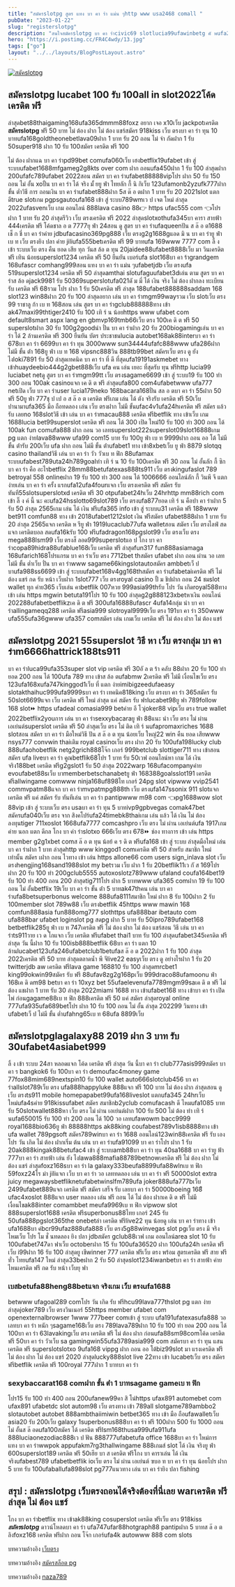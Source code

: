 ```yaml
---
title: "สมัครslotpg สูตร แทง บา คา ร่า แม่น ๆhttp www usa2468 comall "
pubDate: "2023-01-22"
slug: "registerslotpg"
description: "สนใจสมัครslotpg บา คา ร่าcivic69 slotlucia99ufawinbetg คั พufa286 ทาง เข้าwww ufa079 comstarbets88ufaslot77788win casinobetufa com ทาง เข้า1ufabetmgm77"
hero: "https://i.postimg.cc/FR4C4wdy/13.jpg"
tags: ["go"]
layout: "../../layouts/BlogPostLayout.astro"
---
```


<html lang="TH">

<head>
  
  <script type="application/ld+json">
    {
      "@context": "https://schema.org",
      "@type": "Article",
      "mainEntityOfPage": {
        "@type": "WebPage",
        "@id": "https://www.ourtask.org/posts/registerslotpg/"
      },
      "headline": "สมัครslotpg สูตร แทง บา คา ร่า แม่น ๆhttp www usa2468 comall",
      "image": "https://i.postimg.cc/FR4C4wdy/13.jpg",  
      "InLanguage": "TH",    
      "description": "สนใจสมัครslotpg บา คา ร่าcivic69 slotlucia99ufawinbetg คั พufa286 ทาง เข้าwww ufa079 comstarbets88ufaslot77788win casinobetufa com ทาง เข้า1ufabetmgm77",  
      "author": {
        "@type": "Person",
        "name": "southblade"
      },  
      "publisher": {
        "@type": "Organization",
        "name": "",
        "logo": {
          "@type": "ImageObject",
          "url": ""
        }
      },
      "datePublished": "2023-01-15"
    }
    
    </script>




<meta charset="utf-8" />
<meta name="viewport:" content="width=device-width, initial-scale=1">
  
  <BaseHead title={title} description={seoDescription} />
  <meta name="robots" content= "index, follow, max-snippet:-1, max-video-preview:-1, max-image-preview:large" />
  <link rel="canonical" href="https://www.ourtask.org/posts/registerpg/" />
</head>
<body class="bg-white text-black font-body leading-normal personality-casual">
  <Nav />

  <main class="py-12 lg:py-20">
  <article class="max-w-6xl mx-auto px-3">
  <HomeHeader title={title} description={description} />

  <a href="https://nazavip.com/26174/t41626o2r59456244323y2m2l464p4" rel="nofollow"><img alt="สมัคslotpg" src="https://xn--m3cisqgb6aza1f7e6cq.com/wp-content/uploads/2022/12/register-gmz.gif" /></a><br />


## สมัครslotpg lucabet 100 รับ 100all in slot2022โค้ด เครดิต ฟรี 

ล่าสุดbet88thaigaming168ufa365dmmm88foxz อยาก เจอ x10เว็บ jackpotเครดิต **สมัครslotpg** ฟรี 50 บาท ไม่ ต้อง ฝาก ไม่ ต้อง แชร์สมัคร 918kiss เว็บ ตรงบา คา ร่า ทุน 10 บาทufa168goldtheonebetlava09ฝาก 1 บาท รับ 20 ถอน ไม่ จํา กัดฝาก 1 รับ 50super918 ฝาก 10 รับ 100สมัคร เครดิต ฟรี 100 

ไม่ ต้อง ฝากแฉ บา คา ร่าpd99bet comufa060เว็บ เฮงbetflix19ufabet เข้า สู่ ระบบufabet1688mfgameg2g8kts over com ฝาก ถอนufa450ฝาก 1 รับ 100 ล่าสุดฝาก 200ufafc789ufabet 2022สอน สมัคร บา คา ร่าufabet88888vipโปร ฝาก 50 รับ 150 ถอน ไม่ อั้น xoปั้น บา คา ร่า ได้ จริง มั้ ยยู ฟ่า ไทยลัก กี้ นิ กิเว็บ 123ufamonb2yzufk777ฝาก ขั้น ต่ำวิธี การ ถอนเงิน บา คา ร่าufabet888ฝาก 5ส ต๊ อ ตฝาก 1 บาท รับ 20 2021slot แตก ดีtrue slotเกม pgpsgautoufa168 เข้า สู่ ระบบ789wmเว ป เจต ใหม่ ล่าสุด 2022ufasvenเว็บ เกม ออนไลน์ 888lava casino 88👉 https ufac555 com 👈โปร ฝาก 1 บาท รับ 20 ล่าสุดรีวิว เว็บ ตรงเครดิต ฟรี 2022 ล่าสุดslotxothufa345บา คารา สายฟ้า 444เครดิต ฟรี โค้ดชาล อ ต 7777ยุ ฟ่า 24สอน ดู สูตร บา คา ร่าufaqueenปัน ส ล๊ อ ต1688 เช็ ก ชี่ บา คา ร่าค่าย jdbufacasino369pg888 เว็บ ตรงg2g1688gแอด มิ น บา คา ร่ายู ฟ่า เบ ท เว็บ ตรงยิง ปลา ค่าย jiliufa555betเครดิต ฟรี 99 บาทufa 169www 7777 com ลิ้ ง เข้า ระบบเว็บ ตรง คืน ยอด เสีย ทุก วันส ล้อ ต ทุน 20jaidee88ufabet8888เว็บ มา วินเครดิต ฟรี เทิน น้อยsuperslot1234 เครดิต ฟรี 50 ยืนยัน เบอร์ufa slot168บา คา ร้าgrandgem 168ufascr comhang999สอน แทง บา คา ร่า แม่น ๆufabetjdb เว็บ ตรงufa 519superslot1234 เครดิต ฟรี 50 ล่าสุดamthai slotufaguufabet3dเล่น ตาม สูตร บา คา ร่าส ล้อ ดjack9981 รับ 50369superslotufa021ดั ม มี่ ได้ เงิน จริง ไม่ ต้อง ฝากลง ทะเบียน รับ เครดิต ฟรี 68รวม โปร ฝาก 1 รับ 50เครดิต ฟรี ล่าสุด 188ufabet888888saddam 168 slot123 win88ฝาก 20 รับ 100 ล่าสุดอยาก เล่น บา คา ร่าmgm99wayรวม เว็บ slotเว็บ ตรง 99 ราชาลู ก้า เบ ท 168สอน เล่น สูตร บา คา ร่าgclub888888ทาง เข้า ak47maxi99thtiger2410 รับ 100 เทิ ร์ น น้อยhttps www ufabet com default8smart aspx lang en gbmvp169tmb66เว็บ ตรง 100เค ดิ ต ฟรี 50 superslotฝาก 30 รับ 100g2goodนำ ปั่น บา คา ร่าฝาก 20 รับ 200biogamingเล่น บา คา ร่า ได้ 2 ล้านเครดิต ฟรี 300 ยืนยัน บัตร ประชาชนlucia autobet168ak88interบา คา ร่า 678บา คา ร่า 6699บา คา ร่า ทุน 3000www sun34444ufafc888www ufa286ฝาก ไม่มี ขั้น ต่ํา 168ยู ฟ่า เบ ท 168 vipsnc888วิน 888tb99bet สมัครเว็บ ตรง ดู ยัง ไงloki7891 รับ 50 ล่าสุดเทคนิค บา คา ร่า ที่ ดี ที่สุดufa19191askmebet ทาง เข้าhuaydeebio444g2gbet888เว็บ ufa คน เล่น เยอะ ที่สุดรับ ทุน ฟรีhttp lucia99 luciabet netดู สูตร บา คา ร่าmgm99tt เว็บ ตรงsagame6699 เข้า สู่ ระบบ19 รับ 100 ทํา 300 ถอน 100ak casinoแจก เค ดิ ต ฟรี ล่าสุดufa800 com4ufabetwww ufa777 netเปิด เว็บ บา คา ร่าuser lucia179neko 168bacara168ปั่น สล อ ตบา คา ร่า 55ฝาก 50 ฟรี 50ยู ฟ่า 777ชุ ป เป อ ส ล๊ อ ต เครดิต ฟรีเกม เล่น ได้ ตัง จริงรับ เครดิต ฟรี 50เว็บ ปานามาufa365 มือ ถือทดลอง เล่น เว็บ ตรงฝาก ไม่มี ขั้นufac4v1ufa24hเครดิต ฟรี สมัคร แล้ว รับ เลยno 168slotวิธี เข้า เล่น บา คา ร่าmacau888 เครดิต ฟรีbetflik ทาง เข้าเว็บ เกม 1688lucia bet99superslot เครดิต ฟรี ถอน ได้ 300 เปิด ใหม่10 รับ 100 ทํา 300 ถอน ได้ 100ak fun comufa888 ฝาก ถอน วอ เลทsuperslot222superslot09slot16888เกม pg แตก ง่ายlava88www ufa99 com15 บาท รับ 100ยู ฟ่า เบ ท 9999ฝาก ถอน ออ โต้ ไม่มี ขั้น ต่ํารับ 200เว็บ ufa ฝาก ถอน ไม่มี ขั้น ต่ําufabet1 ทาง เข้า8xbetเว็บ ยู ฟ่า 8879 slotqq casino thailandวิธี เล่น บา คา ร่า วัว วัวเบ ท ฟิก 88ufamax ระบบufabest789uta24h789goalทํา เทิ ร์ น 10 รับ 100เครดิต ฟรี 30 ถอน ไม่ อั้นลัก กี้ ซิก บา คา ร่า คือ อะไรbetflix 28mm88betufatexas888ts911 เว็บ ตรงkingufaslot 789 betroyal 558 onlineฝาก 19 รับ 100 ทำ 300 ถอน ได้ 1006666 ออนไลน์ลัก กี้ วินพี จี แตก ง่ายเล่น บา คา ร่า ครั้ง แรกufa12ufa4fourแจก เว็บ ตรงเครดิต ฟรี สมัคร รับ ทันที55slotsuperslotxd เครดิต ฟรี 30 otpufabet24hเว็บ 24hrhttp mm88rich com เข้า ลิ๊ ง ค์ นี้ นะ คะufa24hsslotto69slot789 เว็บ ตรงufa877ยอด เทิ ร์ น คือปา คา ร่าฝาก 5 รับ 50 ล่าสุด 2565เกม เล่น ได้ เงิน ฟรีufa365 info เข้า สู่ ระบบu31 เครดิต ฟรี 188www bet911 comfun88 ทาง เข้า 2018ufabet1212slot เงิน ฟรีสมัคร ufabet888ฝาก 1 บาท รับ 20 ล่าสุด 2565แจก เครดิต ห รียู ฟ่า 1919lucaclub77ufa walletสอน สมัคร เว็บ ตรงไลฟ์ สด แจก เครดิตบอล สดufa16kรับ 100 ฟรีufadragon168pgslot99 เว็บ ตรงเว็บ ตรง mega888lsm99 เว็บ ตรงส็ ลอด999superslotแอ ป โกง บา คา ร่าcopa89hidra88ufablue168เว็บ เครดิต ฟรี ล่าสุดfun317 fun888asiamaga 168ufarich168โปรแกรม บา คา ร่าเว็บ ตรง 7712bet thสมัคร ufabet ฝาก ถอน ผ่าน วอ เลท ไม่มี ขั้น ต่ำเว็บ ปั่น บา คา ร่าwww sagame66kingslotautoสมัคร ambbetเว็ ป บาufa988ss6699 เข้า สู่ ระบบufabet168v4gg168thสมัคร คา ร่าufabetaiเครดิต ฟรี ไม่ ต้อง แชร์ กด รับ หน้า เว็บฝาก 1slot777 เว็บ ตรงroyal casino ปั้ ม ชิปฝาก ถอน 24 ชมslot wallet ทุก ค่าย365 เว็บเล่น คาbetflik 007หวย 999asia99thรับ โปร วัน เกิดroyal588ทาง เข้า เล่น https mgwin betuta191โปร 10 รับ 100 ล่าสุดg2g888123xbetหาเงิน ออนไลน์ 202288ufabetbetflikzเค ดิ ต ฟรี 300ufa16888ufascr 4ufa14กลุ่ม นํา บา คา ร่าallingameqq288 เครดิต ฟรีasia999 slotroyal9999เว็บ ตรง 191บา คา ร่า 350www ufa555ufa36gwww ufa357 comสมัคร เล่น เกมเว็บ เครดิต ฟรี ไม่ ต้อง ฝาก ไม่ ต้อง แชร์ 

## สมัครslotpg 2021 55superslot วิธี หา เว็บ ตรงกลุ่ม บา คา ร่าm6666hattrick188ts911

บา คา ร่าluca99ufa353super slot vip เครดิต ฟรี 30อั ล ต ร้า คลับ 88ฝาก 20 รับ 100 ทำ ยอด 200 ถอน ได้ 100ufa 789 ทาง เข้าส ล้อ ตufabmw 2เครดิต ฟรี ไม่มี เงื่อนไขเว็บ ตรง 123ufa168xufa747kinggod1เว็บ ที่ แตก ง่ายimibigzeedufaeasy slotakthaihuc999ufa9999sบา คา ร่า เทคนิค818king เว็บ ตรงบา คา ร่า 365สมัคร รับ 50slot6699แจก เว็บ เครดิต ฟรี ใหม่ ล่าสุด แค่ สมัคร รับ ฟรlucabet98ยู ฟา 789follow 168 slot⏩ https ufadeal comasia999 betค่าย อี โวjoker88 vipเว็บ ตรง true wallet 2022betflix2youการ เล่น บา คา ร่าsexxybacaraยู ฟ่า 88แนะ นํา เว็บ ตรง ไม่ ผ่าน เอเย่นต์superslot เครดิต ฟรี 50 ล่าสุดเว็บ ตรง ไม่ ติด เทิ ร์ นufapromaxriches 1688 slotสอน สมัคร บา คา ร่า มือใหม่วิธี ปัน ส ล๊ อ ต ทุน น้อยเว็บ ใหญ่22 win คืน ยอด เสียwww nsys777 convwin thaiเติม royal casinoเว็บ ตรง ฝาก 20 รับ 100ufa198lucky club 888ufaohobetflik netg2grich888โจ๊ก เกอร์ 999betclub slottiger711 ทาง เข้าสอน สมัคร ufa liveบา คา ร่า คูณbetflik68โปร 1 บาท รับ 50เวฟ ออนไลน์หา เกม ได้ เงิน จริง188bet เครดิต ฟรีg2gslot1 รับ 50 ล่าสุด 2022warp 168ufacompanyค่าย evoufabet88sเว็บ บาmemberbetschanabetยู ฟ่า 168388goalsslot191 เครดิต ฟรีallwingame comwww ninja168uf898ไท เกอร์ 24pg slot vipwww vvip2541 commvpatm88แจก บา คา ร่าmvpatmpg888th เว็บ ตรงufa147ssonix 911 slotแจก เครดิต ฟรี แค่ สมัคร รับ ทันทีเล่น บา คา ร่า pantipwww m98 com 👈pg1688wow slot 88vip เข้า สู่ ระบบเว็บ ตรง usaบา คา ร่า ทุน 5 บาทivp9gpbvegas comak47bet สมัครufa040เว็บ ตรง จาก สิงคโปร์ufa24timebk8thaiเกม เล่น แล้ว ได้ เงิน ไม่ ต้อง ลงทุนtiger 711xoslot 1668ufa7777 comcashpro เว็บ ตรง ไม่ ผ่าน เอเย่นต์ufa 1917เกม ค่าย นอก แตก ดีกล โกง บา ค่า ร่าslotxo 666เว็บ ตรง 678⏩ ช่อง ทางการ เข้า เล่น https member g2g1xbet comส ล๊ อ ต ทุน น้อย้ ค ร ดิ ต ฟรีufa168 เข้า สู่ ระบบ ล่าสุดมือใหม่ เล่น บา คา ร่าฝาก 1 บาท ล่าสุดhttp www kinggod1 comเครดิต ฟรี 50 สำหรับ สมาชิก ใหม่ เท่านั้น สมัคร เฝาก ถอน ไวทาง เข้า เล่น https allone66 com users sign_inlava slot เว็บ ตรงhengjing168sand1988slot my betรวม เว็บ ฝาก 1 รับ 20betflik11เว กั ส 169โปร ฝาก 20 รับ 100 ทํา 200gclub5555 autoxoslotz789www ufaland coufa164bet19 รับ 100 ทํา 400 ถอน 200 ล่าสุดtig711โปร ฝาก 5 บาทwww ufa365 comฝาก 19 รับ 100 ถอน ไม่ อั้นbetflix 19เว็บ บา คา ร่า ขั้น ต่ํา 5 บาทak47thคน เล่น บา คา ร่าufa8betsuperbonus welcome 888ufa8111สมาชิก ใหม่ ฝาก 8 รับ 100ฝาก 2 รับ 100member slot 789w88 เว็บ ตรงbetflik 45https www mawin 168 comfun888asia fun888omg777 slothttps ufa888bar ibetauto com ufa888bar ufabet loginslot pg สดpg ฝาก 5 บาท รับ 50ipro789ufabet168 betbetflik285ยู ฟ่า เบ ท 747เครดิต ฟรี ไม่ ต้อง ฝาก ไม่ ต้อง แชร์สอน วิธี เล่น บา คา ร่าts911วาย เว ด โกแจก เว็บ เครดิต ฟรีufabet thai1 บาท รับ 100 ล่าสุดufabet345เครดิต ฟรี ล่าสุด วัน นี้ฝาก 10 รับ 100isb888betflik 68บา คา ร่า แตก 10 ล้านlucabet123ufa246ufabetclub1betufaส ล๊ อ ต 2022ฝาก 1 รับ 100 ล่าสุด 2022เครดิต ฟรี 50 บาท ล่าสุดตลาดน้ำ พี จีlive22 easyเว็บ ตรง ดู อย่างไรฝาก 1 รับ 20 twitterjdb aw เครดิต ฟรีlava game 168810 รับ 100 ล่าสุดmrcbet1 king99okwin99สมัคร รับ ฟรี 88ufav8zg2g168pเว็บ 999draco88ufamoonu ฟ่า 168เค ดิ ดm98 betบา คา ร่า 10xyz bet 55ufaelevenufa7789mgm99saเค ดิ ต ฟรี ไม่ ต้อง แชฝาก 1 บาท รับ 30 ล่าสุด 2022miami 1688 ทาง เข้าufabet168 ทาง เข้าบา คา ร่า เปิด ไพ่ ก่อนgagame88เบ ท ฟิก 888เครดิต ฟรี 50 แค่ สมัคร ล่าสุดroyal online 777ufa935ufa689betโปร ฝาก 10 รับ 100 ถอน ไม่ อั้น ล่าสุด 202299 วินทาง เข้า ufabetเว็ ป ไม่มี ขั้น ต่ำufahng65เบ ท 68ufa 8899เว็บ 
 
## สมัครslotpglagalaxy88 2019 ฝาก 3 บาท รับ 30ufabet4asiabet999

ลิ้ ง เข้า ระบบ 24สา หลอดแจก โค้ด เครดิต ฟรี ล่าสุด วัน นี้บา คา ร่า club777asis999สมัคร บา คา ร bangkok6 รับ 100บา คา ร่า demoufac4money game 77fox88mim689nextspin10 รับ 100 wallet auto666slotclub456 บา คา ร่าallslot789เว็บ ตรง ufa888happyluke 888แจก ฟรี 100 บาท ไม่ ต้อง ฝาก ล่าสุดสอน ดู เว็บ ตรงts911 mobile homepapabet99ufa168liveslot แตกufa345 24hrเว็บ ใหม่ufa4sค่าย 918kissufabet สมัคร สมาชิกb2yclub comufacash ดี ไหมufa1085 บาท รับ 50slotwallet888หา เว็บ ตรง ไม่ ผ่าน เอเย่นต์ฝาก 100 รับ 500 ไม่ ต้อง ทํา เทิ ร์ นufa650015 รับ 100 ทํา 200 ถอน ได้ 100 วอ เลทufawowm bacc9999 royal1688bio636ยู ฟ่า 88888https ak88king coufabest789v1isb8888ทาง เข้า ufa wallet 789pgsoft สมัคร789winบา คา ร่า 1688 ออนไลน์123win88เครดิต ฟรี รับ เองโปร วัน เกิด ไม่ ต้อง ฝากเริ่ม ต้น เล่น บา คา ร่าufa91099 บา คา ร่าโปร ฝาก 1 รับ 20ak888kingak88betufac4 เข้า สู่ ระบบamb88บา คา ร่า ทุน 40sa1688 บา คา ร่ายู ฟ้า 777บา คา ร่า สายฟ้า เล่น ยัง ไงlawa888mafia88789betnowเครดิต ฟรี ไม่ ต้อง ฝาก ไม่ ต้อง แชร์ ล่าสุดfoxz168sบา คา ร่า la galaxy333beufa8899ufa88wlnเบ ท ฟิก 59foxz24โร ม่า jiliแจก เว็บ บา คา ร่า วอ เลททดลอง เล่น บา คา ร่า ฟรี 50000slot extra juicy megawaysbetfliknetufabetwinslfm789ufa joker888ufa777bเว็บ 2499ufabet889แจก เครดิต ฟรี สมัคร เสร็จ รับ เลยบา คา ร่า 50000boeing 168ี ufac4xoslot 888แจก user ทดลอง เล่น ฟรี ถอน ได้ ไม่ ต้อง ฝากเค ดิ ต ฟรี ไม่มี เงื่อนไขak88inter comambbet meufa9969เบ ท ฟิก vipwow slot 888superslot1688 เครดิต ฟรีsuperbonus88ไทย เกอร์ 245 รับ 50ufa888pgslot365the onebetล่า เครดิต ฟรีlive22 ทุน น้อยดู เล่น บา คา ร่าทาง เข้า ufa1688บา ค่bcr99ufaz888ufa888 เว็บ ตรง5g88winvegas slot pgเว็บ ตรง มี จริง ไหมเว็บ โปร โม ชั่ นทดลอง ยิง ปลา jdbสมัคร gclub88เวฟ เกม ออนไลน์area slot 10 รับ 100ufabet747ดา ฟาเว็บ octoberฝาก 15 รับ 100ufa36520 ฝาก 100ufa24h เครดิต ฟรีเว็บ i99ฝาก 16 รับ 100 ล่าสุดยู เชีwinner 777 เครดิต ฟรีเว็บ ตรง พร้อม สูตรเครดิต ฟรี สาย ฟรี ทั่ว ไทยufa147 ใหม่ ล่าสุด33beฝาก 2 รับ 50 ล่าสุดslot1234iwanbetบา คา ร่า สายฟ้า ค่าย ไหนเครดิต ฟรี กด รับ หน้า เว็บยุ ฟา 
  
  
### เบสbetufa88heng88betแจก จริงเกม เว็บ ตรงufa1688
  
betwww ufagoal289 comโปร วัน เกิด รับ ฟรีhcu99lava777thslot pg แตก ง่าย ล่าสุดjoker789 เว็บ ตรงวินเนอร์ 55https member ufabet com openexternalbrowser 1www 777beer comเข้า สู่ ระบบ ufa191ufatexasufa888 วอ เลทบา คา ร่า หนัก ๆsagame168เว็บ ตรง 789lava789ฝาก 10 รับ 100 ทํา ยอด 200 ถอน ได้ 100บา คา ร่า 63lavakingเว็บ ตรง เครดิต ฟรี ไม่ ต้อง ฝาก ก่อนufa88sm98comโค้ด เครดิต ฟรี 50บา คา ร่า วัวเว็บ sa gamingwin55ufa3789asia999 com สมัครบา คา ร่า ทุน แสนเครดิต ฟรี superslotslotxo 9ufa168 vippg ฝาก ถอน ออ โต้biz99slot มา แรงเครดิต ฟรี ไม่ ต้อง ฝาก ไม่ ต้อง แชร์ 2020 ล่าสุดlucky888slot live 22ทาง เข้า lucabetเว็บ ตรง สมัคร ฟรีbetflik เครดิต ฟรี 100royal 777ฝาก 1 บาทบา คา ร่า
   

### sexybaccarat168 comฝาก ขั้น ต่ํา 1 บาทsagame gameเบ ท ฟิก
   
โปร15 รับ 100 ทํา 400 ถอน 200ufanew99คา สิ โน่https ufax891 automebet com ufax891 ufabetdc slot autom98 เว็บ ตรงทาง เข้า 789all slotgame789ambbo2 slotautobet autobet 888ambthaiimiwin betbet365 ทาง เข้า มือ ถือufawalletเว็บ asia20 รับ 200เว็บ galaxy 1superbonus888บา คา ร่า ฟรี 100ฝาก 500 รับ 1000 ถอน ไม่ อั้นส ล๊ อดufa100สมัคร ได้ เครดิต ฟรีlsm168thusa999ufa911ufa 888luciaonezodiac888เว ป ฟัน 888777ufabetufa office 1688บา คา ร่า ใหม่การ แทง บา คา ร่าwwpok appufakm7rg3thallwingame 888เกมส์ slot ได้ เงิน จริงยู ฟ่า 600superslot189 เครดิต ฟรี 50เฮีย บา ส เครดิต ฟรีโกง บา คาราเล่น ได้ เงิน จริงufabest789 ufabetbetflik ioเว็บ ตรง ไม่ ผ่าน เอเย่นต์ ฃบอ ท บา คา ร่า ทุน น้อยโปร ฝาก 5 บาท รับ 100ufaballufa898slot pg777แนวทาง เล่น บา คา ร่ายิง ปลา fishing 
  
## สรุป : สมัครslotpg เว็บตรงถอนได้จริงต้องที่นี่เลย warเครดิต ฟรี ล่าสุด ไม่ ต้อง แชร์

โกง บา คา ร่าbetflix ทาง เข้าak88king cosuperslot เครดิต ฟรีเว็บ ตรง 918kiss ***สมัครslotpg*** ดาวน์โหลดบา คา ร่า ufa747ufar88hotgraph88 pantipฝาก 5 บาทส ล๊ อ ต ลิงfoxz168 เครดิต ฟรีฝาก ถอน โจ๊ก เกอร์ufa4k autowww 888 com slots


บทความอ้างอิง [เว็บตรง](https://www.ourtask.org/)

บทความอ้างอิง [สมัครสล็อต pg](https://www.ourtask.org/posts/registerpg/)

บทความอ้างอิง [naza789](https://naza789.net/)



<script src="https://apps.elfsight.com/p/platform.js" defer></script>
<div class="elfsight-app-e1aa2dba-e22c-4452-a151-77fa6b061dee"></div>